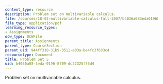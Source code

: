 ```yaml
---
content_type: resource
description: Problem set on multivariable calculus.
file: /courses/18-02-multivariable-calculus-fall-2007/b4036a083eda01968709dc22325f76d4_ps5.pdf
file_type: application/pdf
learning_resource_types:
- Assignments
ocw_type: OCWFile
parent_title: Assignments
parent_type: CourseSection
parent_uid: 944ff310-31b9-3511-e03a-be4fc3f603c4
resourcetype: Document
title: Problem Set 5
uid: b4036a08-3eda-0196-8709-dc22325f76d4
---
```

Problem set on multivariable calculus.

